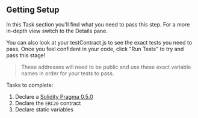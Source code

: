 ## Getting Setup

In this Task section you'll find what you need to pass this step. For a more in-depth view switch to the Details pane.

You can also look at your testContract.js to see the exact tests you need to pass. Once you feel confident in your code, click "Run Tests" to try and pass this stage!

> These addresses will need to be public and use these exact variable names in order for your tests to pass.

Tasks to complete:

1. Declare a [Solidity Pragma 0.5.0](?tab=details&scroll=Solidity%20Pragma)
2. Declare the `ERC20` contract
3. Declare static variables
